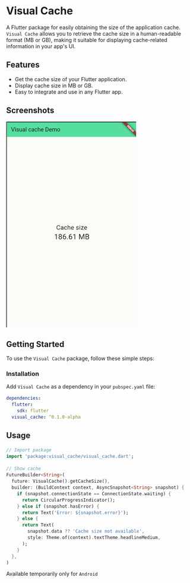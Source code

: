 # Visual Cache

A Flutter package for easily obtaining the size of the application cache. `Visual Cache` allows you to retrieve the cache size in a human-readable format (MB or GB), making it suitable for displaying cache-related information in your app's UI.

## Features

- Get the cache size of your Flutter application.
- Display cache size in MB or GB.
- Easy to integrate and use in any Flutter app.


## Screenshots

<img src="https://github.com/Smolla-ITc/visual_cache/blob/main/image/scr1.png"  width="350"/>

## Getting Started

To use the `Visual Cache` package, follow these simple steps:

### Installation

Add `Visual Cache` as a dependency in your `pubspec.yaml` file:

```yaml
dependencies:
  flutter:
    sdk: flutter
  visual_cache: ^0.1.0-alpha
```

## Usage

``` dart
// Import package
import 'package:visual_cache/visual_cache.dart';

// Show cache
FutureBuilder<String>(
  future: VisualCache().getCacheSize(),
  builder: (BuildContext context, AsyncSnapshot<String> snapshot) {
    if (snapshot.connectionState == ConnectionState.waiting) {
      return CircularProgressIndicator();
    } else if (snapshot.hasError) {
      return Text('Error: ${snapshot.error}');
    } else {
      return Text(
        snapshot.data ?? 'Cache size not available',
        style: Theme.of(context).textTheme.headlineMedium,
      );
    }
  },
)
```
 
Available temporarily only for `Android`
